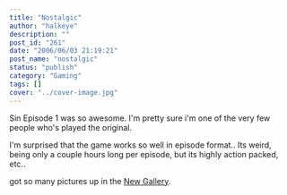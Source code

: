```yaml
---
title: "Nostalgic"
author: "halkeye"
description: ""
post_id: "261"
date: "2006/06/03 21:19:21"
post_name: "nostalgic"
status: "publish"
category: "Gaming"
tags: []
cover: "../cover-image.jpg"
---
```


Sin Episode 1 was so awesome. I'm pretty sure i'm one of the very few people who's played the original.

I'm surprised that the game works so well in episode format.. Its weird, being only a couple hours long per episode, but its highly action packed, etc..

got so many pictures up in the [New Gallery](https://www.halkeye.net/node/193).
